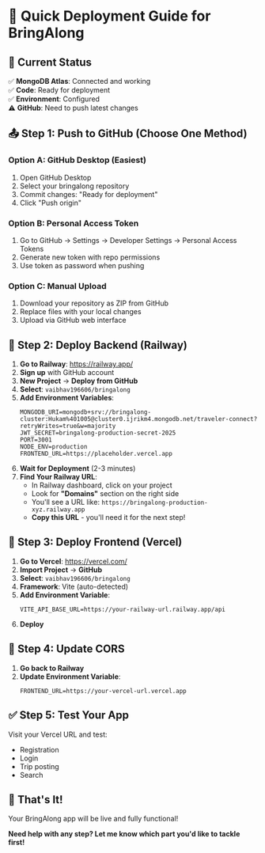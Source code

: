 # 🚀 Quick Deployment Guide for BringAlong

## 🎯 Current Status
✅ **MongoDB Atlas**: Connected and working  
✅ **Code**: Ready for deployment  
✅ **Environment**: Configured  
⚠️ **GitHub**: Need to push latest changes  

## 📤 Step 1: Push to GitHub (Choose One Method)

### Option A: GitHub Desktop (Easiest)
1. Open GitHub Desktop
2. Select your bringalong repository
3. Commit changes: "Ready for deployment"
4. Click "Push origin"

### Option B: Personal Access Token
1. Go to GitHub → Settings → Developer Settings → Personal Access Tokens
2. Generate new token with repo permissions
3. Use token as password when pushing

### Option C: Manual Upload
1. Download your repository as ZIP from GitHub
2. Replace files with your local changes
3. Upload via GitHub web interface

## 🚂 Step 2: Deploy Backend (Railway)

1. **Go to Railway**: https://railway.app/
2. **Sign up** with GitHub account
3. **New Project** → **Deploy from GitHub**
4. **Select**: `vaibhav196606/bringalong`
5. **Add Environment Variables**:
   ```
   MONGODB_URI=mongodb+srv://bringalong-cluster:Hukam%401005@cluster0.ijrikm4.mongodb.net/traveler-connect?retryWrites=true&w=majority
   JWT_SECRET=bringalong-production-secret-2025
   PORT=3001
   NODE_ENV=production
   FRONTEND_URL=https://placeholder.vercel.app
   ```
6. **Wait for Deployment** (2-3 minutes)
7. **Find Your Railway URL**:
   - In Railway dashboard, click on your project
   - Look for **"Domains"** section on the right side
   - You'll see a URL like: `https://bringalong-production-xyz.railway.app`
   - **Copy this URL** - you'll need it for the next step!

## 🔺 Step 3: Deploy Frontend (Vercel)

1. **Go to Vercel**: https://vercel.com/
2. **Import Project** → **GitHub**
3. **Select**: `vaibhav196606/bringalong`
4. **Framework**: Vite (auto-detected)
5. **Add Environment Variable**:
   ```
   VITE_API_BASE_URL=https://your-railway-url.railway.app/api
   ```
6. **Deploy**

## 🔄 Step 4: Update CORS

1. **Go back to Railway**
2. **Update Environment Variable**:
   ```
   FRONTEND_URL=https://your-vercel-url.vercel.app
   ```

## ✅ Step 5: Test Your App

Visit your Vercel URL and test:
- Registration
- Login  
- Trip posting
- Search

## 🎉 That's It!

Your BringAlong app will be live and fully functional!

**Need help with any step? Let me know which part you'd like to tackle first!**

